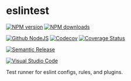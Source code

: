 # eslintest

[![NPM version][npm-image]][npm-url]
[![NPM downloads][downloads-image]][downloads-url]

[![Github NodeJS][github-nodejs]][github-action-url]
[![Codecov][codecov-image]][codecov-url]
[![Coverage Status][coveralls-image]][coveralls-url]

[![Semantic Release][semantic-release-image]][semantic-release-url]

[![Visual Studio Code][vscode-image]][vscode-url]

Test runner for eslint configs, rules, and plugins.

[npm-image]: https://img.shields.io/npm/v/eslintest.svg?style=flat
[npm-url]: https://npmjs.org/package/eslintest
[downloads-image]: https://img.shields.io/npm/dm/eslintest.svg?style=flat
[downloads-url]: https://npmjs.org/package/eslintest

[github-nodejs]: https://github.com/unional/eslintest/workflows/nodejs/badge.svg
[github-action-url]: https://github.com/unional/eslintest/actions
[codecov-image]: https://codecov.io/gh/unional/eslintest/branch/master/graph/badge.svg
[codecov-url]: https://codecov.io/gh/unional/eslintest
[coveralls-image]: https://coveralls.io/repos/github/unional/eslintest/badge.svg
[coveralls-url]: https://coveralls.io/github/unional/eslintest

[semantic-release-image]: https://img.shields.io/badge/%20%20%F0%9F%93%A6%F0%9F%9A%80-semantic--release-e10079.svg
[semantic-release-url]: https://github.com/semantic-release/semantic-release

[vscode-image]: https://img.shields.io/badge/vscode-ready-green.svg
[vscode-url]: https://code.visualstudio.com/

